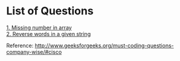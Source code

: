 # List of Questions 

[1. Missing number in array](https://github.com/rajatsachdeva/C_PROGRAMMING/tree/master/geeks_for_geeks/cisco_questions/q1)<br />
[2. Reverse words in a given string](https://github.com/rajatsachdeva/C_PROGRAMMING/tree/master/geeks_for_geeks/cisco_questions/q2)<br />

Reference: http://www.geeksforgeeks.org/must-coding-questions-company-wise/#cisco 
